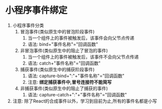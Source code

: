 # 小程序事件绑定

1. 小程序事件分类
   1. 冒泡事件(类似原生中的冒泡阶段事件)
      1. 当一个组件上的事件被触发后，该事件会向父节点传递
      2. 语法: bind+"事件名称"="回调函数"
   2. 非冒泡事件(类似原生中的阻止了冒泡的事件)
      1. 当一个组件上的事件被触发后，该事件不会向父节点传递
      2. 语法: catch+"事件名称"="回调函数"
   3. 捕获事件(类似原生中的捕获阶段事件)
      1. 语法: capture-bind+":"+"事件名称"="回调函数"
      2. 注意: **绑定捕获事件中,冒号连接符不能简写**
   4. 非捕获事件(类似原生中的阻止了捕获的事件)
      1. 语法: capture-catch+":"+"事件名称"="回调函数"
2. 注意: 除了React的合成事件以外，学习到目前为止,所有的事件名都是小写

